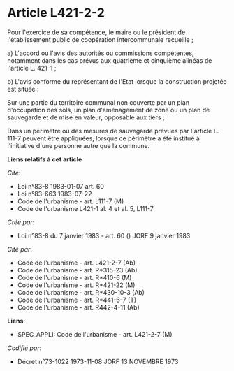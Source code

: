# Article L421-2-2

Pour l'exercice de sa compétence, le maire ou le président de l'établissement public de coopération intercommunale
recueille ;

a) L'accord ou l'avis des autorités ou commissions compétentes, notamment dans les cas prévus aux quatrième et cinquième
alinéas de l'article L. 421-1 ;

b) L'avis conforme du représentant de l'Etat lorsque la construction projetée est située :

Sur une partie du territoire communal non couverte par un plan d'occupation des sols, un plan d'aménagement de zone ou un
plan de sauvegarde et de mise en valeur, opposable aux tiers ;

Dans un périmètre où des mesures de sauvegarde prévues par l'article L. 111-7 peuvent être appliquées, lorsque ce périmètre a
été institué à l'initiative d'une personne autre que la commune.

**Liens relatifs à cet article**

_Cite_:

  - Loi n°83-8 1983-01-07 art. 60
  - Loi n°83-663 1983-07-22
  - Code de l'urbanisme - art. L111-7 (M)
  - Code de l'urbanisme L421-1 al. 4 et al. 5, L111-7

_Créé par_:

  - Loi n°83-8 du 7 janvier 1983 - art. 60 () JORF 9 janvier 1983

_Cité par_:

  - Code de l'urbanisme - art. L421-2-7 (Ab)
  - Code de l'urbanisme - art. R*315-23 (Ab)
  - Code de l'urbanisme - art. R*410-6 (M)
  - Code de l'urbanisme - art. R*421-22 (M)
  - Code de l'urbanisme - art. R*430-10-3 (Ab)
  - Code de l'urbanisme - art. R*441-6-7 (T)
  - Code de l'urbanisme - art. R442-4-11 (Ab)

**Liens**:

  - SPEC_APPLI: Code de l'urbanisme - art. L421-2-7 (M)

_Codifié par_:

  - Décret n°73-1022 1973-11-08 JORF 13 NOVEMBRE 1973
